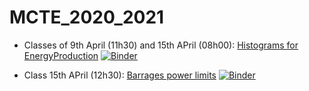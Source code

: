 # MCTE_2020_2021

* Classes of 9th April (11h30) and 15th APril (08h00): [Histograms for EnergyProduction](https://github.com/joaochenriques/MCTE_2020_2021/tree/main/HistogramsForEnergyProduction) [![Binder](https://colab.research.google.com/assets/colab-badge.svg)](https://colab.research.google.com/github/joaochenriques/MCTE_2020_2021/blob/main/HistogramsForEnergyProduction/EnergyProduction_V07.ipynb)

* Class 15th APril (12h30): [Barrages power limits](https://github.com/joaochenriques/MCTE_2020_2021/tree/main/BarragesPowerLimits) [![Binder](https://colab.research.google.com/assets/colab-badge.svg)](https://colab.research.google.com/github/joaochenriques/MCTE_2020_2021/blob/main/BarragesPowerLimits/BarragesPowerLimits.ipynb)
